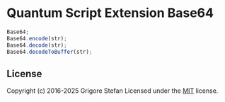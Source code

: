 # Quantum Script Extension Base64

```javascript
Base64;
Base64.encode(str);
Base64.decode(str);
Base64.decodeToBuffer(str);
```

## License

Copyright (c) 2016-2025 Grigore Stefan
Licensed under the [MIT](LICENSE) license.
